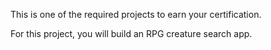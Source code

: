 This is one of the required projects to earn your certification.

For this project, you will build an RPG creature search app.

